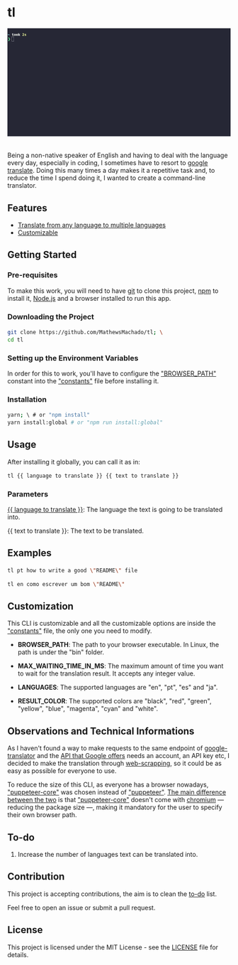 # tl

<div align="center">
  <img alt="CLI working" src="https://github.com/MathewsMachado/tl/blob/main/docs/gif.gif" />
</div>

</br>

Being a non-native speaker of English and having to deal with the language every day, especially in coding, I sometimes have to resort to [google translate](https://translate.google.com/). Doing this many times a day makes it a repetitive task and, to reduce the time I spend doing it, I wanted to create a command-line translator.

## Features

- [Translate from any language to multiple languages](##)
- [Customizable](##)

## Getting Started

### Pre-requisites

To make this work, you will need to have [git](https://git-scm.com/) to clone this project, [npm](https://npmjs.com/) to install it, [Node.js](https://nodejs.org/en/) and a browser installed to run this app.

### Downloading the Project

```sh
git clone https://github.com/MathewsMachado/tl; \
cd tl
```

### Setting up the Environment Variables

In order for this to work, you'll have to configure the ["BROWSER_PATH"](##) constant into the ["constants"](##) file before installing it.

### Installation

```sh
yarn; \ # or "npm install"
yarn install:global # or "npm run install:global"
```

## Usage

After installing it globally, you can call it as in:

```sh
tl {{ language to translate }} {{ text to translate }}
```

### Parameters

[{{ language to translate }}](##): The language the text is going to be translated into.

{{ text to translate }}: The text to be translated.

## Examples

```sh
tl pt how to write a good \"README\" file
```

```sh
tl en como escrever um bom \"README\"
```

## Customization

This CLI is customizable and all the customizable options are inside the ["constants"](##) file, the only one you need to modify.

- **BROWSER_PATH**: The path to your browser executable. In Linux, the path is under the "bin" folder.

- **MAX_WAITING_TIME_IN_MS**: The maximum amount of time you want to wait for the translation result. It accepts any integer value.

- **LANGUAGES**: The supported languages are "en", "pt", "es" and "ja".

- **RESULT_COLOR**: The supported colors are "black", "red", "green", "yellow", "blue", "magenta", "cyan" and "white".

## Observations and Technical Informations

As I haven't found a way to make requests to the same endpoint of [google-translator](https://translate.google.com/) and the [API that Google offers](https://cloud.google.com/translate) needs an account, an API key etc, I decided to make the translation through [web-scrapping](https://www.google.com/search?q=web+scraping&gl=us&hl=en&pws=0), so it could be as easy as possible for everyone to use.

To reduce the size of this CLI, as everyone has a browser nowadays, ["puppeteer-core"](https://github.com/puppeteer/puppeteer#puppeteer-core) was chosen instead of ["puppeteer"](https://github.com/puppeteer/puppeteer). [The main difference between the two](https://github.com/puppeteer/puppeteer/blob/main/docs/api.md#puppeteer-vs-puppeteer-core) is that ["puppeteer-core"](https://github.com/puppeteer/puppeteer#puppeteer-core) doesn't come with [chromium](https://www.chromium.org/) — reducing the package size —, making it mandatory for the user to specify their own browser path.

## To-do

1. Increase the number of languages text can be translated into.

## Contribution

This project is accepting contributions, the aim is to clean the [to-do](https://github.com/MathewsMachado/tl/#to-do) list.

Feel free to open an issue or submit a pull request.

## License

This project is licensed under the MIT License - see the [LICENSE](https://github.com/MathewsMachado/tl/blob/master/LICENSE) file for details.
